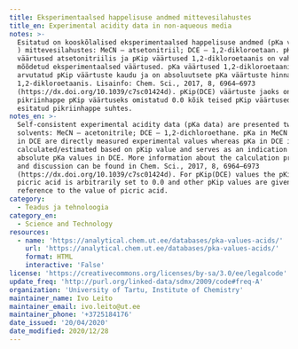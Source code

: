 ```yaml
---
title: Eksperimentaalsed happelisuse andmed mittevesilahustes
title_en: Experimental acidity data in non-aqueous media
notes: >-
  Esitatud on kooskõlalised eksperimentaalsed happelisuse andmed (pKa väärtused
  ) mittevesilahustes: MeCN – atsetonitriil; DCE – 1,2-dikloroetaan. pKa
  väärtused atsetonitriilis ja pKip väärtused 1,2-dikloroetaanis on vahetult
  mõõdetud eksperimentaalsed väärtused. pKa väärtused 1,2-dikloroetaanis on
  arvutatud pKip väärtuste kaudu ja on absoluutsete pKa väärtuste hinnanguteks
  1,2-dikloroetaanis. Lisainfo: Chem. Sci., 2017, 8, 6964–6973
  (https://dx.doi.org/10.1039/c7sc01424d). pKip(DCE) väärtuste jaoks on
  pikriinhappe pKip väärtuseks omistatud 0.0 kõik teised pKip väärtused on
  esitatud pikriinhappe suhtes.
notes_en: >-
  Self-consistent experimental acidity data (pKa data) are presented two organic
  solvents: MeCN – acetonitrile; DCE – 1,2-dichloroethane. pKa in MeCN and pKip 
  in DCE are directly measured experimental values whereas pKa in DCE is
  calculated/estimated based on pKip value and serves as an indication of the
  absolute pKa values in DCE. More information about the calculation procedures
  and discussion can be found in Chem. Sci., 2017, 8, 6964–6973
  (https://dx.doi.org/10.1039/c7sc01424d). For pKip(DCE) values the pKip of
  picric acid is arbitrarily set to 0.0 and other pKip values are given in
  reference to the value of picric acid.
category: 
  - Teadus ja tehnoloogia
category_en: 
  - Science and Technology
resources:
  - name: 'https://analytical.chem.ut.ee/databases/pka-values-acids/'
    url: 'https://analytical.chem.ut.ee/databases/pka-values-acids/'
    format: HTML
    interactive: 'False'
license: 'https://creativecommons.org/licenses/by-sa/3.0/ee/legalcode'
update_freq: 'http://purl.org/linked-data/sdmx/2009/code#freq-A'
organization: 'University of Tartu, Institute of Chemistry'
maintainer_name: Ivo Leito
maintainer_email: ivo.leito@ut.ee
maintainer_phone: '+3725184176'
date_issued: '20/04/2020'
date_modified: 2020/12/28
---
```

